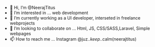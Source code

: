- 👋 Hi, I’m @NeerajTitus
- 👀 I’m interested in ... web development
- 🌱 I’m currently working as a UI developer, interseted in freelance webprojects
- 💞️ I’m looking to collaborate on ... Html, JS, CSS/SASS,Laravel, Simple webpages
- 📫 How to reach me ... Instagram @juz._.keep._.calm(neerajtitus)

<!---
NeerajTitus/NeerajTitus is a ✨ special ✨ repository because its `README.md` (this file) appears on your GitHub profile.
You can click the Preview link to take a look at your changes.
--->
